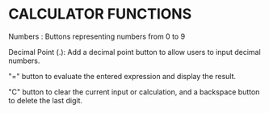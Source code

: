# CALCULATOR FUNCTIONS

Numbers : Buttons representing numbers from 0 to 9

Decimal Point (.): Add a decimal point button to allow users to input decimal numbers.

 "=" button to evaluate the entered expression and display the result.

  "C" button to clear the current input or calculation, and a backspace button to delete the last digit.
